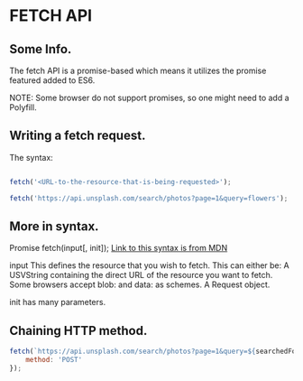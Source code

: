 # FETCH API


## Some Info.

The fetch API is a  promise-based which means it utilizes the promise featured added to ES6.

NOTE: Some browser do not support promises, so one might need to add a Polyfill.


## Writing a fetch request.

The syntax:

```javascript

fetch('<URL-to-the-resource-that-is-being-requested>');

fetch('https://api.unsplash.com/search/photos?page=1&query=flowers');


```

## More in syntax.

Promise<Response> fetch(input[, init]);
[Link to this syntax is from MDN](https://developer.mozilla.org/en-US/docs/Web/API/WindowOrWorkerGlobalScope/fetch)

input
This defines the resource that you wish to fetch. This can either be:
A USVString containing the direct URL of the resource you want to fetch. Some browsers accept blob: and data: as schemes.
A Request object.


init has many parameters. 

## Chaining HTTP method.


```javascript
fetch(`https://api.unsplash.com/search/photos?page=1&query=${searchedForText}`, {
    method: 'POST'
});
```
